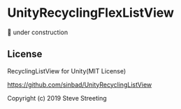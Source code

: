 ﻿# UnityRecyclingFlexListView

🚧 under construction

## License

RecyclingListView for Unity(MIT License)

https://github.com/sinbad/UnityRecyclingListView

Copyright (c) 2019 Steve Streeting
